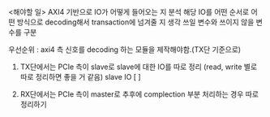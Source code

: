 <해야할 일>
AXI4 기반으로 IO가 어떻게 들어오는 지 분석
해당 IO를 어떤 순서로 어떤 방식으로 decoding해서 transaction에 넘겨줄 지 생각
쓰일 변수와 쓰이지 않을 변수를 구분

우선순위 : axi4 측 신호를 decoding 하는 모듈을 제작해야함.(TX단 기준으로)

1. TX단에서는 PCIe 측이 slave로 slave에 대한 IO를 따로 정리 (read, write 별로 따로 정리하면 좋을 거 같음)
   slave IO [       ]

2. RX단에서는 PCIe 측이 master로 추후에 complection 부분 처리하는 경우 따로 정리하기
